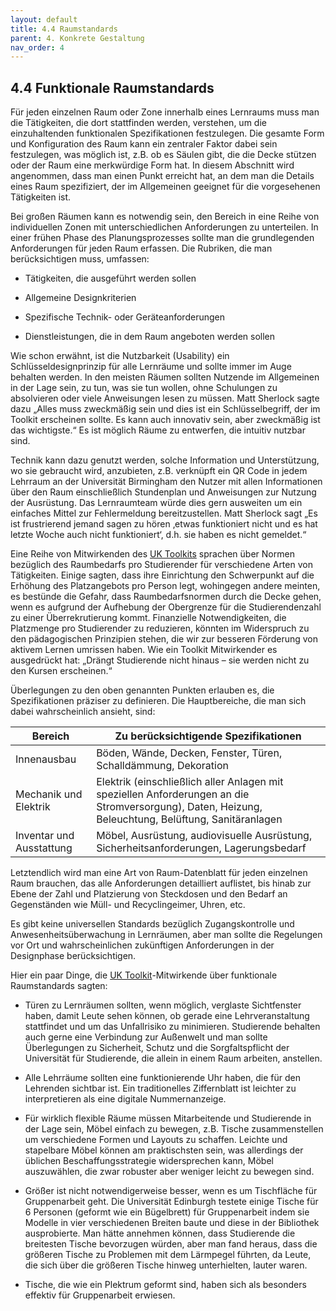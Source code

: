 ```yaml
---
layout: default
title: 4.4 Raumstandards
parent: 4. Konkrete Gestaltung
nav_order: 4
---
```


## 4.4 Funktionale Raumstandards

Für jeden einzelnen Raum oder Zone innerhalb eines Lernraums muss man
die Tätigkeiten, die dort stattfinden werden, verstehen, um die
einzuhaltenden funktionalen Spezifikationen festzulegen. Die gesamte
Form und Konfiguration des Raum kann ein zentraler Faktor dabei sein
festzulegen, was möglich ist, z.B. ob es Säulen gibt, die die Decke
stützen oder der Raum eine merkwürdige Form hat. In diesem Abschnitt
wird angenommen, dass man einen Punkt erreicht hat, an dem man die
Details eines Raum spezifiziert, der im Allgemeinen geeignet für die
vorgesehenen Tätigkeiten ist.

Bei großen Räumen kann es notwendig sein, den Bereich in eine Reihe von
individuellen Zonen mit unterschiedlichen Anforderungen zu unterteilen.
In einer frühen Phase des Planungsprozesses sollte man die grundlegenden
Anforderungen für jeden Raum erfassen. Die Rubriken, die man
berücksichtigen muss, umfassen:

-   Tätigkeiten, die ausgeführt werden sollen

-   Allgemeine Designkriterien

-   Spezifische Technik- oder Geräteanforderungen

-   Dienstleistungen, die in dem Raum angeboten werden sollen

Wie schon erwähnt, ist die Nutzbarkeit (Usability) ein
Schlüsseldesignprinzip für alle Lernräume und sollte immer im Auge
behalten werden. In den meisten Räumen sollten Nutzende im Allgemeinen in
der Lage sein, zu tun, was sie tun wollen, ohne Schulungen zu
absolvieren oder viele Anweisungen lesen zu müssen. Matt Sherlock sagte
dazu „Alles muss zweckmäßig sein und dies ist ein Schlüsselbegriff, der
im Toolkit erscheinen sollte. Es kann auch innovativ sein, aber
zweckmäßig ist das wichtigste.“ Es ist möglich Räume zu entwerfen, die
intuitiv nutzbar sind.

Technik kann dazu genutzt werden, solche Information und Unterstützung,
wo sie gebraucht wird, anzubieten, z.B. verknüpft ein QR Code in jedem
Lehrraum an der Universität Birmingham den Nutzer mit allen
Informationen über den Raum einschließlich Stundenplan und Anweisungen
zur Nutzung der Ausrüstung. Das Lernraumteam würde dies gern ausweiten
um ein einfaches Mittel zur Fehlermeldung bereitzustellen. Matt Sherlock
sagt „Es ist frustrierend jemand sagen zu hören ‚etwas funktioniert
nicht und es hat letzte Woche auch nicht funktioniert‘, d.h. sie haben
es nicht gemeldet.“

Eine Reihe von Mitwirkenden des [UK Toolkits](../Referenzen.md) sprachen über Normen
bezüglich des Raumbedarfs pro Studierender für verschiedene Arten von
Tätigkeiten. Einige sagten, dass ihre Einrichtung den Schwerpunkt auf
die Erhöhung des Platzangebots pro Person legt, wohingegen andere
meinten, es bestünde die Gefahr, dass Raumbedarfsnormen durch die Decke
gehen, wenn es aufgrund der Aufhebung der Obergrenze für die
Studierendenzahl zu einer Überrekrutierung kommt. Finanzielle
Notwendigkeiten, die Platzmenge pro Studierender zu reduzieren, könnten im
Widerspruch zu den pädagogischen Prinzipien stehen, die wir zur besseren
Förderung von aktivem Lernen umrissen haben. Wie ein Toolkit
Mitwirkender es ausgedrückt hat: „Drängt Studierende nicht hinaus – sie
werden nicht zu den Kursen erscheinen.“

Überlegungen zu den oben genannten Punkten erlauben es, die
Spezifikationen präziser zu definieren. Die Hauptbereiche, die man sich
dabei wahrscheinlich ansieht, sind:

| **Bereich**              | **Zu berücksichtigende Spezifikationen**                                                                                                            |
|--------------------------|-----------------------------------------------------------------------------------------------------------------------------------------------------|
| Innenausbau              | Böden, Wände, Decken, Fenster, Türen, Schalldämmung, Dekoration                                                                                     |
| Mechanik und Elektrik    | Elektrik (einschließlich aller Anlagen mit speziellen Anforderungen an die Stromversorgung), Daten, Heizung, Beleuchtung, Belüftung, Sanitäranlagen |
| Inventar und Ausstattung | Möbel, Ausrüstung, audiovisuelle Ausrüstung, Sicherheitsanforderungen, Lagerungsbedarf                                                              |

Letztendlich wird man eine Art von Raum-Datenblatt für jeden einzelnen
Raum brauchen, das alle Anforderungen detailliert auflistet, bis hinab
zur Ebene der Zahl und Platzierung von Steckdosen und den Bedarf an
Gegenständen wie Müll- und Recyclingeimer, Uhren, etc.

Es gibt keine universellen Standards bezüglich Zugangskontrolle und
Anwesenheitsüberwachung in Lernräumen, aber man sollte die Regelungen
vor Ort und wahrscheinlichen zukünftigen Anforderungen in der
Designphase berücksichtigen.

Hier ein paar Dinge, die [UK Toolkit](../Referenzen.md)-Mitwirkende über funktionale
Raumstandards sagten:

-   Türen zu Lernräumen sollten, wenn möglich, verglaste Sichtfenster
    haben, damit Leute sehen können, ob gerade eine Lehrveranstaltung
    stattfindet und um das Unfallrisiko zu minimieren. Studierende
    behalten auch gerne eine Verbindung zur Außenwelt und man sollte
    Überlegungen zu Sicherheit, Schutz und die Sorgfaltspflicht der
    Universität für Studierende, die allein in einem Raum arbeiten,
    anstellen.

-   Alle Lehrräume sollten eine funktionierende Uhr haben, die für den
    Lehrenden sichtbar ist. Ein traditionelles Ziffernblatt ist leichter
    zu interpretieren als eine digitale Nummernanzeige.

-   Für wirklich flexible Räume müssen Mitarbeitende und Studierende in
    der Lage sein, Möbel einfach zu bewegen, z.B. Tische zusammenstellen
    um verschiedene Formen und Layouts zu schaffen. Leichte und
    stapelbare Möbel können am praktischsten sein, was allerdings der
    üblichen Beschaffungsstrategie widersprechen kann, Möbel
    auszuwählen, die zwar robuster aber weniger leicht zu bewegen sind.

-   Größer ist nicht notwendigerweise besser, wenn es um Tischfläche für
    Gruppenarbeit geht. Die Universität Edinburgh testete einige Tische
    für 6 Personen (geformt wie ein Bügelbrett) für Gruppenarbeit indem
    sie Modelle in vier verschiedenen Breiten baute und diese in der
    Bibliothek ausprobierte. Man hätte annehmen können, dass Studierende
    die breitesten Tische bevorzugen würden, aber man fand heraus, dass
    die größeren Tische zu Problemen mit dem Lärmpegel führten, da
    Leute, die sich über die größeren Tische hinweg unterhielten, lauter
    waren.

-   Tische, die wie ein Plektrum geformt sind, haben sich als besonders
    effektiv für Gruppenarbeit erwiesen.
